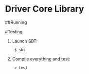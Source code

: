 # Driver Core Library

##Running

#Testing

1. Launch SBT:

        $ sbt

2. Compile everything and test:

        > test
